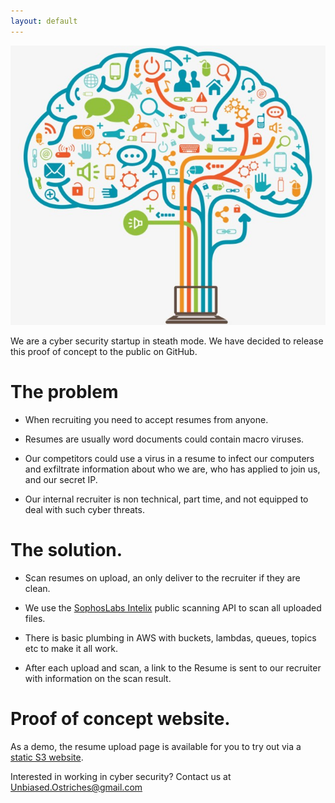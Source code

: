 ```yaml
---
layout: default
---
```


![Brain Tree](assets/images/brain-tree.jpg)

We are a cyber security startup in steath mode. We have decided to release this proof of concept to the public on GitHub.

# The problem

* When recruiting you need to accept resumes from anyone.

* Resumes are usually word documents could contain macro viruses.

* Our competitors could use a virus in a resume to infect our computers and exfiltrate information about who we are, who has applied to join us, and our secret IP.

* Our internal recruiter is non technical, part time, and not equipped to deal with such cyber threats.

# The solution.

* Scan resumes on upload, an only deliver to the recruiter if they are clean.

* We use the [SophosLabs Intelix](https://api.labs.sophos.com/doc/index.html) public scanning API to scan all uploaded files.

* There is basic plumbing in AWS with buckets, lambdas, queues, topics etc to make it all work.

* After each upload and scan, a link to the Resume is sent to our recruiter with information on the scan result.

# Proof of concept website.

As a demo, the resume upload page is available for you to try out via a [static S3 website](https://ostriches-web.s3.eu-central-1.amazonaws.com/index2.html).

Interested in working in cyber security? Contact us at [Unbiased.Ostriches@gmail.com](mailto:Unbiased.Ostriches@gmail.com)
